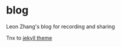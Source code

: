 # blog
Leon Zhang's blog for recording and sharing

Tnx to [jekyll theme](https://github.com/kaeyleo/jekyll-theme-H2O.git)

